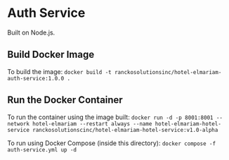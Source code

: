# Auth Service

Built on Node.js.

## Build Docker Image

To build the image:
`docker build -t ranckosolutionsinc/hotel-elmariam-auth-service:1.0.0 . `

## Run the Docker Container

To run the container using the image built:
`docker run -d -p 8001:8001 --network hotel-elmariam --restart always --name hotel-elmariam-hotel-service ranckosolutionscinc/hotel-elmariam-hotel-service:v1.0-alpha`

To run using Docker Compose (inside this directory):
`docker compose -f auth-service.yml up -d`

